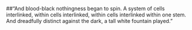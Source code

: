 ##“And blood-black nothingness began to spin. A system of cells interlinked, within cells interlinked, within cells interlinked within one stem. And dreadfully distinct against the dark, a tall white fountain played.”

